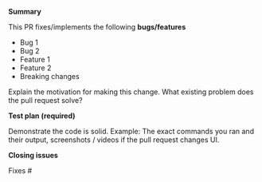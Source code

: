 <!---
A similar PR may already be submitted! Please search among the Pull request before creating one.
Thanks for submitting a pull request! Please provide enough information so that others can review your pull request:
For more information, see the CONTRIBUTING guide.
-->
**Summary**

This PR fixes/implements the following **bugs/features**

* Bug 1
* Bug 2
* Feature 1
* Feature 2
* Breaking changes

Explain the motivation for making this change. What existing problem does the pull request solve?

**Test plan (required)**

Demonstrate the code is solid. Example: The exact commands you ran and their output, screenshots / videos if the pull request changes UI.

**Closing issues**

Fixes #
